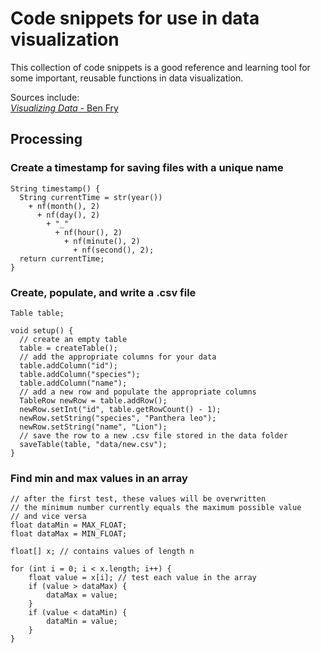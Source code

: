 # Code snippets for use in data visualization  

This collection of code snippets is a good reference and learning tool for some important, reusable functions in data visualization.

Sources include:  
[_Visualizing Data_ - Ben Fry](http://google.com)

## Processing

### Create a timestamp for saving files with a unique name

~~~
String timestamp() {
  String currentTime = str(year()) 
    + nf(month(), 2)
      + nf(day(), 2)
        + "_"
          + nf(hour(), 2)
            + nf(minute(), 2)
              + nf(second(), 2);
  return currentTime;
}
~~~

### Create, populate, and write a .csv file

~~~
Table table;

void setup() {
  // create an empty table
  table = createTable();
  // add the appropriate columns for your data
  table.addColumn("id");
  table.addColumn("species");
  table.addColumn("name");
  // add a new row and populate the appropriate columns
  TableRow newRow = table.addRow();
  newRow.setInt("id", table.getRowCount() - 1);
  newRow.setString("species", "Panthera leo");
  newRow.setString("name", "Lion");
  // save the row to a new .csv file stored in the data folder
  saveTable(table, "data/new.csv");
}
~~~

### Find min and max values in an array

~~~
// after the first test, these values will be overwritten
// the minimum number currently equals the maximum possible value
// and vice versa
float dataMin = MAX_FLOAT;
float dataMax = MIN_FLOAT;

float[] x; // contains values of length n

for (int i = 0; i < x.length; i++) {
    float value = x[i]; // test each value in the array
    if (value > dataMax) {
        dataMax = value;
    }
    if (value < dataMin) {
        dataMin = value;
    }
}
~~~
